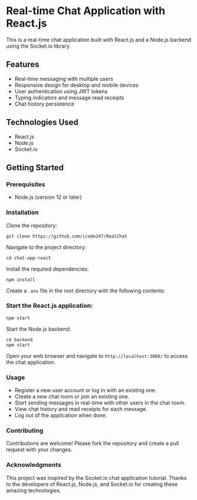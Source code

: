 # Real-time Chat Application with React.js

This is a real-time chat application built with React.js and a Node.js backend using the Socket.io library.

## Features

- Real-time messaging with multiple users
- Responsive design for desktop and mobile devices
- User authentication using JWT tokens
- Typing indicators and message read receipts
- Chat history persistence

## Technologies Used
- React.js
- Node.js
- Socket.io

## Getting Started

### Prerequisites

- Node.js (version 12 or later)

### Installation

Clone the repository:

    git clone https://github.com/icode247/RealChat
    
Navigate to the project directory:

    cd chat-app-react
    
Install the required dependencies:

    npm install
    
Create a `.env` file in the root directory with the following contents:

### Start the React.js application:

    npm start
    
Start the Node.js backend:

    cd backend
    npm start
    
Open your web browser and navigate to `http://localhost:3000/` to access the chat application.

### Usage

- Register a new user account or log in with an existing one.
- Create a new chat room or join an existing one.
- Start sending messages in real-time with other users in the chat room.
- View chat history and read receipts for each message.
- Log out of the application when done.

### Contributing

Contributions are welcome! Please fork the repository and create a pull request with your changes.

### Acknowledgments

This project was inspired by the Socket.io chat application tutorial.
Thanks to the developers of React.js, Node.js, and Socket.io for creating these amazing technologies.
